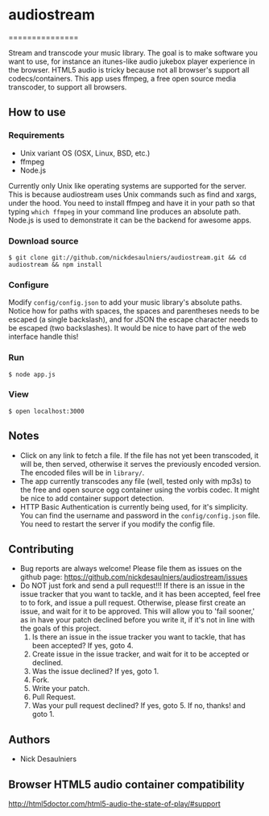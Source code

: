 # audiostream
===============

Stream and transcode your music library.  The goal is to make software you want to use, for instance an itunes-like audio jukebox player experience in the browser.  HTML5 audio is tricky because not all browser's support all codecs/containers.  This app uses ffmpeg, a free open source media transcoder, to support all browsers.

## How to use

### Requirements
* Unix variant OS (OSX, Linux, BSD, etc.)
* ffmpeg
* Node.js

Currently only Unix like operating systems are supported for the server.  This is because audiostream uses Unix commands such as find and xargs, under the hood.
You need to install ffmpeg and have it in your path so that typing `which ffmpeg` in your command line produces an absolute path.
Node.js is used to demonstrate it can be the backend for awesome apps.

### Download source
`$ git clone git://github.com/nickdesaulniers/audiostream.git && cd audiostream && npm install`

### Configure
Modify `config/config.json` to add your music library's absolute paths.  Notice how for paths with spaces, the spaces and parentheses needs to be escaped (a single backslash), and for JSON the escape character needs to be escaped (two backslashes).  It would be nice to have part of the web interface handle this!

### Run
`$ node app.js`

### View
`$ open localhost:3000`

## Notes
* Click on any link to fetch a file.  If the file has not yet been transcoded, it will be, then served, otherwise it serves the previously encoded version.  The encoded files will be in `library/`.
* The app currently transcodes any file (well, tested only with mp3s) to the free and open source ogg container using the vorbis codec.  It might be nice to add container support detection.
* HTTP Basic Authentication is currently being used, for it's simplicity.  You can find the username and password in the `config/config.json` file.  You need to restart the server if you modify the config file.

## Contributing
* Bug reports are always welcome!  Please file them as issues on the github page: https://github.com/nickdesaulniers/audiostream/issues
* Do NOT just fork and send a pull request!!!  If there is an issue in the issue tracker that you want to tackle, and it has been accepted, feel free to to fork, and issue a pull request.  Otherwise, please first create an issue, and wait for it to be approved.  This will allow you to 'fail sooner,' as in have your patch declined before you write it, if it's not in line with the goals of this project.
  1. Is there an issue in the issue tracker you want to tackle, that has been accepted? If yes, goto 4.
  2. Create issue in the issue tracker, and wait for it to be accepted or declined.
  3. Was the issue declined?  If yes, goto 1.
  4. Fork.
  5. Write your patch.
  6. Pull Request.
  7. Was your pull request declined?  If yes, goto 5.  If no, thanks! and goto 1.

## Authors
* Nick Desaulniers

## Browser HTML5 audio container compatibility
http://html5doctor.com/html5-audio-the-state-of-play/#support